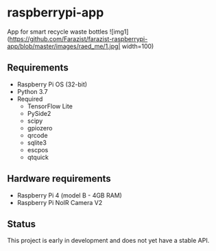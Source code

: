 # raspberrypi-app
App for smart recycle waste bottles
![img1](https://github.com/Farazist/farazist-raspberrypi-app/blob/master/images/raed_me/1.jpg| width=100)
## Requirements
* Raspberry Pi OS (32-bit)
* Python 3.7
* Required
  * TensorFlow Lite
  * PySide2
  * scipy
  * gpiozero
  * qrcode
  * sqlite3
  * escpos
  * qtquick
## Hardware requirements
 * Raspberry Pi 4 (model B - 4GB RAM)
 * Raspberry Pi NoIR Camera V2
## Status
This project is early in development and does not yet have a stable API.
  
